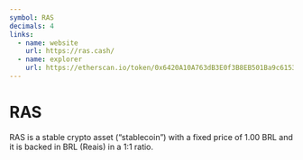 ```yaml
---
symbol: RAS
decimals: 4
links:
  - name: website
    url: https://ras.cash/
  - name: explorer
    url: https://etherscan.io/token/0x6420A10A763dB3E0f3B8EB501Ba9c6153619410b
---
```


# RAS

RAS is a stable crypto asset (“stablecoin”) with a fixed price of 1.00 BRL and it is backed in BRL (Reais) in a 1:1 ratio.

